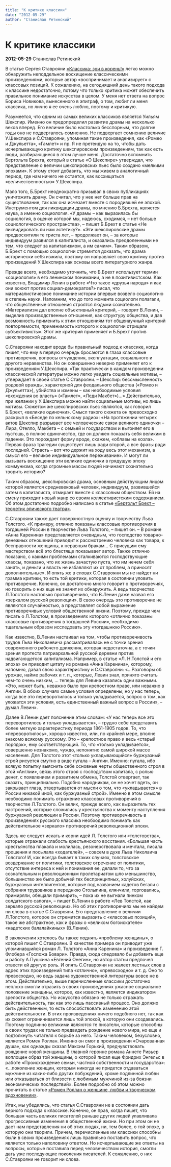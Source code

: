 ```yaml
---
title: "К критике классики"
date: "2012-05-29"
author: "Станислав Ретинский"
---
```


# К критике классики

**2012-05-29** Станислав Ретинский

В статье Сергея Ставрояни [«Классика: зри в корень!»](/5377.html) легко можно обнаружить неподдельное восхищение классическими произведениями, которые автор «воспринимает и анализирует» с классовых позиций. К сожалению, на сегодняшний день такого подхода к классике недостаточно, потому что только критика может обеспечить правильное понимание искусства в целом. У меня нет ответа на вопрос Бориса Новикова, вынесенного в эпиграф, о том, любит ли меня классика, но лично я ее очень люблю, поэтому и критикую.

Разумеется, что одним из самых великих классиков является Уильям Шекспир. Именно он предопределил развитие драмы на несколько веков вперед. Его величие было настолько бесспорным, что долгие годы оно не подвергалось сомнению. Не подвергает сомнению величие У.Шекспира и С.Ставрояни, упоминая такие произведения, как «Ромео и Джульетта», «Гамлет» и пр. Я не претендую на то, чтобы дать исчерпывающую критику шекспировским произведениям, так как есть люди, разбирающиеся в этом лучше меня. Достаточно вспомнить Бертольта Брехта, который в статье «О Шекспире» утверждал, что представление о величии шекспировских пьес было создано «мелкими эпохами». К этому стоит добавить, что мы живем в аналогичный период, где нам ничего не остается, как восхищаться «величественностью» У.Шекспира.

Мало того, Б.Брехт неоднократно призывал в своих публикациях уничтожить драму. Он считал, что у нее нет больше прав на существование, так как она исчезает вместе с породившей ее эпохой. Инструментом для ликвидации драмы, по мнению Б.Брехта, является наука, а именно социология. «У драмы – как выразилась бы социология, в оценке которой мы, надеюсь, сходимся, – нет больше социологического пространства», – пишет Б.Брехт в статье «Не ликвидировать ли нам эстетику?». «Эти шекспировские драмы предвосхитили те триста лет, – продолжает он, – за которые индивидуум развился в капиталиста, и оказались преодоленными не тем, что следует за капитализмом, а им самим». Таким образом, Б.Брехт с помощью социологии стремится доказать, что драма исторически себя изжила, поэтому он направляет свою критику против произведений У.Шекспира как основы всего литературного жанра.

Прежде всего, необходимо уточнить, что Б.Брехт использует термин «социология» в его ленинском понимании, а не в позитивистском. Как известно, Владимир Ленин в работе «Что такое «друзья народа» и как они воюют против социал-демократов?» писал, что материалистическое понимание истории впервые возвело социологию в степень науки. Напомним, что до того момента социологи полагали, что общественные отношения строятся людьми сознательно. «Материализм дал вполне объективный критерий, – говорит В.Ленин, – выделив производственные отношения, как структуру общества, и дав возможность применить к этим отношениям тот общенаучный критерий повторяемости, применимость которого к социологии отрицали субъективисты». Этот же критерий применяет и Б.Брехт против шекспировской драмы.

С.Ставрояни находит вроде бы правильный подход к классике, когда пишет, что ему в первую очередь бросаются в глаза классовые противоречия, вопросы отчуждения, эксплуатации, социального и другого неравенства. Но он совершенно неверно применяет его к произведениям У.Шекспира. «Так практически в каждом произведении классической литературы можно легко увидеть социальные мотивы, – утверждает в своей статье С.Ставрояни. – Шекспир: бессмысленность родовой вражды, характерной для феодального общества («Ромео и Джульетта»), убийства и измены – как необходимые условия «вхождения во власть» («Гамлет», «Леди Макбет»)…» Действительно, при желании у У.Шекспира можно найти социальные мотивы, но лишь мотивы. Сюжетом же шекспировских пьес являются, как говорил Б.Брехт, «великие одиночки». Смысл такого сюжета он превосходно раскрыл в «Беседе по кельнскому радио»: «На протяжении четырех актов Шекспир разрывает все человеческие связи великого одиночки – Лира, Отелло, Макбета – с семьей и государством и выгоняет его в пустошь, в полное одиночество, где он должен показать себя великим в падении. Это порождает форму вроде, скажем, «облавы на козла». Первая фраза трагедии существует лишь ради второй, а все фразы ради последней. Страсть – вот что держит на ходу весь этот механизм, а смысл его – великое индивидуальное переживание». И могут ли вызывать восхищение эти великие одиночки в грядущую эпоху коммунизма, когда огромные массы людей начинают сознательно творить историю?

Таким образом, шекспировская драма, основным действующим лицом которой является средневековый человек, индивидуум, развившейся затем в капиталиста, отмирает вместе с классовым обществом. Ей на смену приходит новый жанр со своим коллективистским содержанием. Об этом достаточно подробно написано в статье [«Бертольт Брехт – теоретик эпического театра»](/4637.html).

С.Ставрояни также дает поверхностную оценку и творчеству Льва Толстого. «К примеру, отлично показаны классовые противоречия в тогдашней России в творчестве Льва Толстого, – пишет он. – В романе «Анна Каренина» представляется очевидным, что господство товарно-денежных отношений приводит к рассмотрению человека как товара, к бесправности женщины, к неравным бракам... С присущим ему мастерством всё это блестяще показывает автор. Также отлично показано, с какими проблемами сталкиваются господствующие классы, показано, что их жизнь зачастую пуста, что им нечем себя занять, и деньги и власть не избавляют их от проблем, а приносят дополнительные». И опять же в словах С.Ставрояни мы не найдет ни грамма критики, то есть той критики, которая в состоянии уловить противоречие. Конечно, он достаточно много говорит о противоречиях, но говорить о них еще не значит их обнаружить. А ведь творчество Л.Толстого настолько противоречиво, что В.Ленин даже назвал его «зеркалом русской революции». В свою очередь это противоречие не являются случайностью, а представляет собой выражение противоречивых условий общественной жизни. Поэтому, прежде чем писать о Л.Толстом, в произведениях которого «отлично показаны классовые противоречия в тогдашней России», необходимо тщательным образом исследовать эту «тогдашнюю Россию».

Как известно, В.Ленин настаивал на том, чтобы противоречивость трудов Льва Николаевича рассматривалась не с точки зрения современного рабочего движения, которая недостаточна, а с точки зрения протеста патриархальной русской деревни против надвигающегося капитализма. Например, в статье «Л. Н.Толстой и его эпоха» он приводит цитату из романа «Анна Каренина», которому, напомню, давал свою характеристику и С.Ставрояни: «...Разговоры об урожае, найме рабочих и т. п., которые, Левин знал, принято считать чем-то очень низким, … теперь для Левина казались одни важными. «Это, может быть, неважно было при крепостном праве, или неважно в Англии. В обоих случаях самые условия определены; но у нас теперь, когда все это переворотилось и только укладывается, вопрос о том, как уложатся эти условия, есть единственный важный вопрос в России», – думал Левин».

Далее В.Ленин дает пояснение этим словам: «У нас теперь все это переворотилось и только укладывается», – трудно себе представить более меткую характеристику периода 1861-1905 годов. То, что «переворотилось», хорошо известно, или, по крайней мере, вполне знакомо всякому русскому. Это – крепостное право и весь «старый порядок», ему соответствующий. То, что «только укладывается», совершенно незнакомо, чуждо, непонятно самой широкой массе населения. Для Толстого этот «только укладывающийся» буржуазный строй рисуется смутно в виде пугала – Англии. Именно: пугала, ибо всякую попытку выяснить себе основные черты общественного строя в этой «Англии», связь этого строя с господством капитала, с ролью денег, с появлением и развитием обмена, Толстой отвергает, так сказать, принципиально. Подобно народникам, он не хочет вдеть, он закрывает глаза, отвертывается от мысли о том, что «укладывается» в России никакой иной, как буржуазный строй». Именно в этом смысле необходимо понимать отражение классовых противоречий в творчестве Л.Толстого. Он велик, прежде всего, как выразитель тех настроений, которые сложились у крестьянства к моменту наступления буржуазной революции в России. Поэтому противоречивость в произведениях русского классика необходимо понимать как действительное «зеркало» противоречий революционной эпохи.

Здесь же следует искать и корни идей Л. Толстого или «толстовства», которые отражали слабость крестьянского восстания. «Большая часть крестьянства плакала и молилась, резонерствовала и мечтала, писала прошения и посылала «ходателей», – совсем в духе Льва Николаича Толстого! И, как всегда бывает в таких случаях, толстовское воздержание от политики, толстовское отречение от политики, отсутствие интереса к ней и понимания ее, делали то, что за сознательным и революционным пролетариатом шло меньшинство, большинство же было добычей тех беспринципных, холуйских, буржуазных интеллигентов, которые под названием кадетов бегали с собрания трудовиков в переднюю Столыпина, клянчили, торговались, примиряли, обещали примирить, – пока их не выгнали пинком солдатского сапога», – пишет В.Ленин в работе «Лев Толстой, как зеркало русской революции». Но об этих противоречиях мы не найдем ни слова в статье С.Ставрояни. Его представление о величии Л.Толстого, которое он стремится выразить с «классовых позиций», такое же абстрактное, как и фразы о «великом богоискателе» «кадетских балалайкиных» (В.Ленин).

В заключении хотелось бы также поднять «проблему женщины», о которой пишет С.Ставрояни. В качестве примера он приводит уже упоминавшийся роман Л. Толстого «Анна Каренина» и произведение Г. Флобера «Госпожа Бовари». Правда, сюда следовало бы добавить еще и работу А.Пушкина «Евгений Онегин», но автор статьи предпочел отвести ей другую роль. И опять С.Ставрояни не жалеет лестных слов в адрес этих произведений типа «отлично», «превосходно» и т. д. Оно то превосходно, но ведь задача художественной литературы вовсе не в этом. Действительно, выше перечисленные классики достаточно неплохо смогли отразить в своих произведениях ужасное социальное положение женщины, которое, как известно, является индикатором зрелости общества. Но искусство обязано не только отражать действительность, так как это лишь пассивный процесс. Оно должно быть действенным, то есть способствовать изменению этой действительности. В этих произведениях ничего подобного нет, так как их сюжет ограничивается лишь той эпохой, в которую они создавались. Поэтому подлинно великими являются те писатели, которые способны в своих трудах не только предвидеть рождение нового мира, но еще и подтолкнуть читателя к борьбе за него. Таким человеком, безусловно, является Ромен Роллан. Именно он смог в произведении «Очарованная душа», как однажды сказал Максим Горький, предчувствовать рождение новой женщины. В главной героине романа Аннете Ривьер воплощен образ той женщины, о которой писал еще Фридрих Энгельс в работе «Происхождение семьи, частной собственности и государства»: «...поколение женщин, которым никогда не придется отдаваться мужчине из каких-либо других побуждений, кроме подлинной любви или отказываться от близости с любимым мужчиной из-за боязни экономических последствий». Более подробно об этом можно прочитать в статье [«Ромен Роллан о женщине, любви и творческом вдохновении»](/3278.html).

Итак, мы убедились, что статья С.Ставрояни не в состоянии дать верного подхода к классике. Конечно, он прав, когда пишет, что большая часть великих писателей раньше других людей улавливала прогрессивные изменения в общественной жизни. Но при этом он не дает нам представления ни об этих людях, ни, тем более, о той эпохе, в которую они творили. Причем, перечисленные им классики способны были в своих произведениях лишь правильно поставить вопрос, что является только наполовину ответом. Но исчерпывающие же ответы на вопросы, которые поставила перед человечеством история, смогли дать уже последующие поколения писателей. К сожалению, о них С.Ставрояни не говорит ни слова.